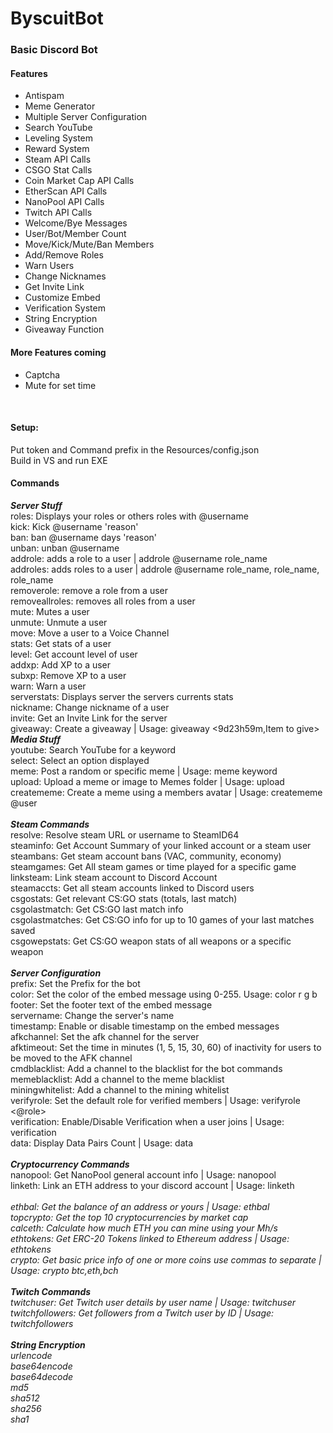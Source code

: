 # ByscuitBot
<h3>Basic Discord Bot</h3>

<h4>Features</h4>
<ul>
  <li>Antispam</li>
  <li>Meme Generator</li>
  <li>Multiple Server Configuration</li>
  <li>Search YouTube</li>
  <li>Leveling System</li>
  <li>Reward System</li>
  <li>Steam API Calls</li>
  <li>CSGO Stat Calls</li>
  <li>Coin Market Cap API Calls</li>
  <li>EtherScan API Calls</li>
  <li>NanoPool API Calls</li>
  <li>Twitch API Calls</li>
  <li>Welcome/Bye Messages</li>
  <li>User/Bot/Member Count</li>
  <li>Move/Kick/Mute/Ban Members</li>
  <li>Add/Remove Roles</li>
  <li>Warn Users</li>
  <li>Change Nicknames</li>
  <li>Get Invite Link</li>
  <li>Customize Embed</li>
  <li>Verification System</li>
  <li>String Encryption</li>
  <li>Giveaway Function</li>
</ul>

<h4>More Features coming</h4>
<ul>
  <li>Captcha</li>
  <li>Mute for set time</li>
</ul>
<br>
<h4>Setup:</h4>
Put token and Command prefix in the Resources/config.json<br>
Build in VS and run EXE<br>

<h4>Commands</h4>
<b><i>Server Stuff</i></b><br>
roles: Displays your roles or others roles with @username<br>
kick: Kick @username 'reason'<br>
ban: ban @username days 'reason'<br>
unban: unban @username<br>
addrole: adds a role to a user | addrole @username role_name<br>
addroles: adds roles to a user | addrole @username role_name, role_name, role_name<br>
removerole: remove a role from a user<br>
removeallroles: removes all roles from a user<br>
mute: Mutes a user<br>
unmute: Unmute a user<br>
move: Move a user to a Voice Channel<br>
stats: Get stats of a user<br>
level: Get account level of user<br>
addxp: Add XP to a user<br>
subxp: Remove XP to a user<br>
warn: Warn a user<br>
serverstats: Displays server the servers currents stats<br>
nickname: Change nickname of a user<br>
invite: Get an Invite Link for the server<br>
giveaway: Create a giveaway | Usage: giveaway <9d23h59m,Item to give>
<br>
<b><i>Media Stuff</i></b><br>
youtube: Search YouTube for a keyword<br>
select: Select an option displayed<br>
meme: Post a random or specific meme | Usage: meme <optional> keyword<br>
upload: Upload a meme or image to Memes folder | Usage: upload <optional:title> <optional:tag,tag><br>
creatememe: Create a meme using a members avatar | Usage: creatememe @user <top text,bottom text><br>
<br>
<b><i>Steam Commands</i></b><br>
resolve: Resolve steam URL or username to SteamID64<br>
steaminfo: Get Account Summary of your linked account or a steam user<br>
steambans: Get steam account bans (VAC, community, economy)<br>
steamgames: Get All steam games or time played for a specific game<br>
linksteam: Link steam account to Discord Account<br>
steamaccts: Get all steam accounts linked to Discord users<br>
csgostats: Get relevant CS:GO stats (totals, last match)<br>
csgolastmatch: Get CS:GO last match info<br>
csgolastmatches: Get CS:GO info for up to 10 games of your last matches saved<br>
csgowepstats: Get CS:GO weapon stats of all weapons or a specific weapon<br>
  <br>
  <b><i>Server Configuration</i></b><br>
prefix: Set the Prefix for the bot<br>
color: Set the color of the embed message using 0-255. Usage: color r g b<br>
footer: Set the footer text of the embed message<br>
servername: Change the server's name<br>
timestamp: Enable or disable timestamp on the embed messages<br>
afkchannel: Set the afk channel for the server<br>
afktimeout: Set the time in minutes (1, 5, 15, 30, 60) of inactivity for users to be moved to the AFK channel<br>
cmdblacklist: Add a channel to the blacklist for the bot commands<br>
memeblacklist: Add a channel to the meme blacklist<br>
miningwhitelist: Add a channel to the mining whitelist<br>
verifyrole: Set the default role for verified members | Usage: verifyrole <@role><br>
verification: Enable/Disable Verification when a user joins | Usage: verification <true|false><br>
data: Display Data Pairs Count | Usage: data<br>
<br>
<b><i>Cryptocurrency Commands</b></i><br>
nanopool: Get NanoPool general account info | Usage: nanopool <optional:address><br>
linketh: Link an ETH address to your discord account | Usage: linketh <address><br>
ethbal: Get the balance of an address or yours | Usage: ethbal <optional:address><br>
topcrypto: Get the top 10 cryptocurrencies by market cap<br>
calceth: Calculate how much ETH you can mine using your Mh/s<br>
ethtokens: Get ERC-20 Tokens linked to Ethereum address | Usage: ethtokens <optional:address><br>
crypto: Get basic price info of one or more coins use commas to separate | Usage: crypto btc,eth,bch<br>
<br>
<b><i>Twitch Commands</b></i><br>
twitchuser: Get Twitch user details by user name | Usage: twitchuser <username><br>
twitchfollowers: Get followers from a Twitch user by ID | Usage: twitchfollowers <id><br>
  <br>
  <b><i>String Encryption</i></b><br>
urlencode<br>
base64encode<br>
  base64decode<br>
  md5<br>
  sha512<br>
  sha256<br>
sha1<br>
